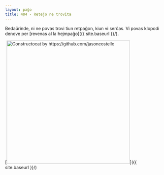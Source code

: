 ```yaml
---
layout: paĝo
title: 404 - Retejo ne trovita
---
```


Bedaŭrinde, ni ne povas trovi tiun retpaĝon, kiun vi serĉas. Vi povas klopodi denove per [revenas al la hejmpaĝo]({{ site.baseurl }}/).

[<img src="{{ site.baseurl }}/images/404.jpg" alt="Constructocat by https://github.com/jasoncostello" style="width: 400px;"/>]({{ site.baseurl }}/)
